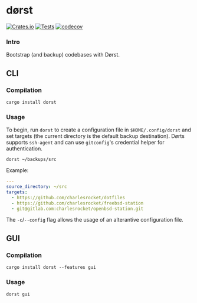 # dørst
[![Crates.io](https://img.shields.io/crates/v/dorst)](https://crates.io/crates/dorst)
[![Tests](https://github.com/charlesrocket/dorst/actions/workflows/ci.yml/badge.svg?branch=trunk)](https://github.com/charlesrocket/dorst/actions/workflows/ci.yml)
[![codecov](https://codecov.io/gh/charlesrocket/dorst/branch/trunk/graph/badge.svg)](https://codecov.io/gh/charlesrocket/dorst)
### Intro

Bootstrap (and backup) codebases with Dørst.
## CLI
### Compilation

```
cargo install dorst
```

### Usage

To begin, run `dorst` to create a configuration file in `$HOME/.config/dorst` and set targets (the current directory is the default backup destination). Dørts supports `ssh-agent` and can use `gitconfig`'s credential helper for authentication.

`dorst ~/backups/src`

Example:

```yaml
---
source_directory: ~/src
targets:
  - https://github.com/charlesrocket/dotfiles
  - https://github.com/charlesrocket/freebsd-station
  - git@gitlab.com:charlesrocket/openbsd-station.git
```

The `-c`/`--config` flag allows the usage of an alterantive configuration file.

## GUI
### Compilation

```
cargo install dorst --features gui
```

### Usage

`dorst gui`
